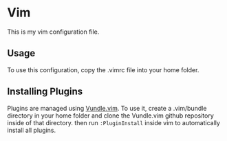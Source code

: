 # Vim

This is my vim configuration file.

## Usage

To use this configuration, copy the .vimrc file into your home folder.

## Installing Plugins

Plugins are managed using [Vundle.vim](https://github.com/VundleVim/Vundle.vim). To use it, create a .vim/bundle directory in your home folder and clone the Vundle.vim github repository inside of that directory. then run `:PluginInstall` inside vim to automatically install all plugins.
